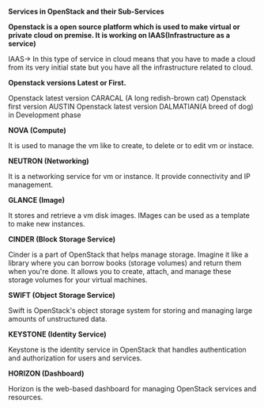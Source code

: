 **Services in OpenStack and their Sub-Services**

**Openstack is a open source platform which is used to make virtual or private cloud on premise. It is working on IAAS(Infrastructure as a service)**

IAAS-> In this type of service in cloud means that you have to made a cloud from its very initial state but you have all the infrastructure related to cloud.

**Openstack versions Latest or First.**

Openstack latest version CARACAL (A long redish-brown cat)
Openstack first version AUSTIN
Openstack latest version DALMATIAN(A breed of dog) in Development phase


**NOVA (Compute)**

It is used to manage the vm like to create, to delete or to edit vm or instace.

**NEUTRON (Networking)**

It is a networking service for vm or instance. It provide connectivity and IP management.

**GLANCE (Image)**

It stores and retrieve a vm disk images. IMages can be used as a template to make new instances.

**CINDER (Block Storage Service)**

Cinder is a part of OpenStack that helps manage storage. Imagine it like a library where you can borrow books (storage volumes) and return them when you're done. It allows you to create, attach, and manage these storage volumes for your virtual machines.

**SWIFT (Object Storage Service)**

Swift is OpenStack's object storage system for storing and managing large amounts of unstructured data.

**KEYSTONE (Identity Service)**

Keystone is the identity service in OpenStack that handles authentication and authorization for users and services.

**HORIZON (Dashboard)**

Horizon is the web-based dashboard for managing OpenStack services and resources.
